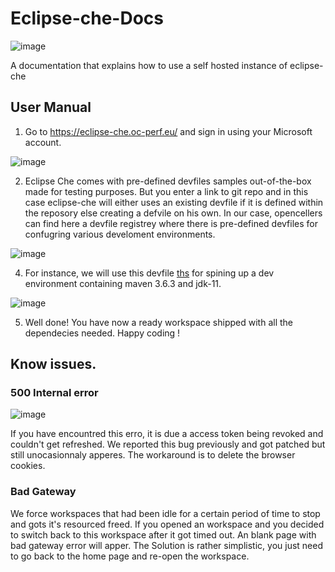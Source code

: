 # Eclipse-che-Docs
![image](https://user-images.githubusercontent.com/59898800/169078624-247625c2-5d3d-4702-9691-1a471e853c40.png)

A documentation that explains how to use a self hosted instance of eclipse-che

## User Manual

1) Go to https://eclipse-che.oc-perf.eu/ and sign in using your Microsoft account. 

![image](https://user-images.githubusercontent.com/59898800/169067619-9964c5cc-e317-4abe-b008-834e51c671d7.png)

2) Eclipse Che comes with pre-defined devfiles samples out-of-the-box made for testing purposes. But you enter a link to git repo and in this case eclipse-che will either uses an existing devfile if it is defined within the reposory else creating a defvile on his own.
In our case, opencellers can find here a devfile registrey where there is pre-defined devfiles for confugring various develoment environments.

![image](https://user-images.githubusercontent.com/59898800/169069683-fa843e69-7882-427d-b0ce-311c74292efc.png)




4)  For instance, we will use this devfile [ths](https://bitbucket.org/0sema/opencell-core/raw/21902644394a563dd5815e99e64f918031374b04/devfile.yaml) for spining up a  dev environment containing maven 3.6.3 and jdk-11. 

![image](https://user-images.githubusercontent.com/59898800/169074852-6b677654-6ad0-4c2f-a99a-d236c9af76f4.png)


5) Well done! You have now a ready workspace shipped with all the dependecies needed. Happy coding !  

## Know issues.
### 500 Internal error 

![image](https://user-images.githubusercontent.com/59898800/169079159-9f6c91a6-680d-4694-a72e-c6ac4cbb0510.png)

If you have encountred this erro, it is due a access token being revoked and couldn't get refreshed.
We reported this bug previously and got patched but still unocasionnaly apperes. 
The workaround is to delete the browser cookies.

### Bad Gateway
We force workspaces that had been idle for a certain period of time to stop and gots it's resourced freed.
If you opened an workspace and you decided to switch back to this workspace after it got timed out. 
An blank page with bad gateway error will apper.
The Solution is rather simplistic, you just need to go back to the home page and re-open the workspace.

  

